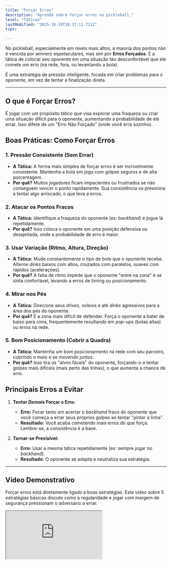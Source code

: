 ```yaml
---
title: "Forçar Erros"
description: "Aprenda sobre forçar erros no pickleball."
level: "Táticas"
lastModified: "2025-10-19T18:17:11.721Z"
tips:

---
```


No pickleball, especialmente em níveis mais altos, a maioria dos pontos não é vencida por *winners* espetaculares, mas sim por **Erros Forçados**. É a tática de colocar seu oponente em uma situação tão desconfortável que ele comete um erro (na rede, fora, ou levantando a bola).

É uma estratégia de pressão inteligente, focada em criar problemas para o oponente, em vez de tentar a finalização direta.

---

## O que é Forçar Erros?

É jogar com um propósito tático que visa explorar uma fraqueza ou criar uma situação difícil para o oponente, aumentando a probabilidade de ele errar. Isso difere de um "Erro Não Forçado" (onde você erra sozinho).

## Boas Práticas: Como Forçar Erros

### 1. Pressão Consistente (Sem Errar)
* **A Tática:** A forma mais simples de forçar erros é ser incrivelmente consistente. Mantenha a bola em jogo com golpes seguros e de alta porcentagem.
* **Por quê?** Muitos jogadores ficam impacientes ou frustrados se não conseguem vencer o ponto rapidamente. Sua consistência os pressiona a tentar algo arriscado, o que leva a erros.

### 2. Atacar os Pontos Fracos
* **A Tática:** Identifique a fraqueza do oponente (ex: *backhand*) e jogue lá repetidamente.
* **Por quê?** Isso coloca o oponente em uma posição defensiva ou desajeitada, onde a probabilidade de erro é maior.

### 3. Usar Variação (Ritmo, Altura, Direção)
* **A Tática:** Mude constantemente o tipo de bola que o oponente recebe. Alterne *dinks* baixos com altos, cruzados com paralelos, suaves com rápidos (acelerações).
* **Por quê?** A falta de ritmo impede que o oponente "entre na zona" e se sinta confortável, levando a erros de timing ou posicionamento.

### 4. Mirar nos Pés
* **A Tática:** Direcione seus *drives*, voleios e até *dinks* agressivos para a área dos pés do oponente.
* **Por quê?** É a zona mais difícil de defender. Força o oponente a bater de baixo para cima, frequentemente resultando em *pop-ups* (bolas altas) ou erros na rede.

### 5. Bom Posicionamento (Cobrir a Quadra)
* **A Tática:** Mantenha um bom posicionamento na rede com seu parceiro, cobrindo o meio e se movendo juntos.
* **Por quê?** Isso tira os "alvos fáceis" do oponente, forçando-o a tentar golpes mais difíceis (mais perto das linhas), o que aumenta a chance de erro.

## Principais Erros a Evitar

1.  **Tentar *Demais* Forçar o Erro:**
    * **Erro:** Focar tanto em acertar o *backhand* fraco do oponente que você começa a errar seus próprios golpes ao tentar "pintar a linha".
    * **Resultado:** Você acaba cometendo mais erros do que força. Lembre-se, a consistência é a base.

2.  **Tornar-se Previsível:**
    * **Erro:** Usar a mesma tática repetidamente (ex: sempre jogar no *backhand*).
    * **Resultado:** O oponente se adapta e neutraliza sua estratégia.

---

## Vídeo Demonstrativo

Forçar erros está diretamente ligado a boas estratégias. Este vídeo sobre 5 estratégias básicas discute como a regularidade e jogar com margem de segurança pressionam o adversário a errar.

<div class="youtube-video">
  <iframe 
    src="https://www.youtube.com/embed/gUc2ckr2ULg?rel=0&modestbranding=1&fs=1&cc_load_policy=1" 
    title="5 ESTRATÉGIAS BÁSICAS DO PICKLEBALL (YouTube)" 
    allow="accelerometer; autoplay; clipboard-write; encrypted-media; gyroscope; picture-in-picture" 
    allowfullscreen>
  </iframe>
</div>